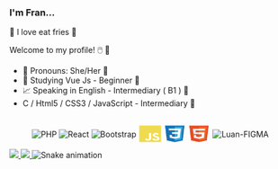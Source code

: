 ###  I'm Fran... 

:fries: I love eat fries :fries:

<!-- -------------------------------------------------------------------------------------------------------------------------------------------------------------------- -->
 Welcome to my profile! :computer_mouse: :yellow_heart:
 
<!-- -------------------------------------------------------------------------------------------------------------------------------------------------------------------- -->

  - 💬 Pronouns: She/Her :yellow_heart:
  - 🌱 Studying Vue Js - Beginner :yellow_heart:
  - 📈 Speaking in English - Intermediary ( B1 ) :yellow_heart:
  - C / Html5 / CSS3 / JavaScript - Intermediary :yellow_heart:

<!-- -------------------------------------------------------------------------------------------------------------------------------------------------------------------- -->

 <div style="display: inline-block"><br>
  <a href="https://github.com/franciane-lark">
  <img height="180em" src="https://github-readme-stats.vercel.app/api?username=franciane-lark&show_icons=true&theme=tokyonight&include_all_commits=true&count_private=true"/>
  <img height="180em" src="https://github-readme-stats.vercel.app/api/top-langs/?username=franciane-lark&layout=compact&langs_count=16&theme=highcontrast"/>
</div>
 
<!-- -------------------------------------------------------------------------------------------------------------------------------------------------------------------- -->

 <div style="display: inline-block"><br>
  <img align="center" alt="PHP" height="30" width="40" src="https://cdn.icon-icons.com/icons2/2108/PNG/512/php_icon_130857.png">
  <img align="center" alt="React" height="30" width="40" src="https://cdn.icon-icons.com/icons2/2415/PNG/512/react_original_wordmark_logo_icon_146375.png">
  <img align="center" alt="Bootstrap" height="30" width="40" src="https://cdn.icon-icons.com/icons2/2415/PNG/512/bootstrap_plain_logo_icon_146619.png">
  <img align="center" alt="Fran-Js" height="30" width="40" src="https://raw.githubusercontent.com/devicons/devicon/master/icons/javascript/javascript-plain.svg">
  <img align="center" alt="Fran-CSS" height="30" width="40" src="https://raw.githubusercontent.com/devicons/devicon/master/icons/css3/css3-original.svg">
  <img align="center" alt="Fran-HTML" height="30" width="40" src="https://raw.githubusercontent.com/devicons/devicon/master/icons/html5/html5-original.svg">
  <img align="center" alt="Luan-FIGMA" height="30" width="40" src="https://cdn.jsdelivr.net/gh/devicons/devicon/icons/figma/figma-original.svg" />
  
  ![Snake animation](https://github.com/franciane-lark/franciane-lark/blob/output/github-contribution-grid-snake.svg)
 </div>

